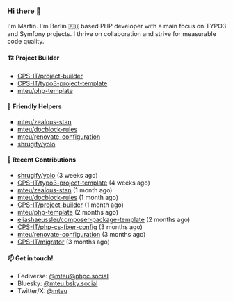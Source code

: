 ### Hi there 👋

I'm Martin. I'm Berlin 🇪🇺 based PHP developer with a main focus on TYPO3 and Symfony projects. I thrive on
collaboration and strive for measurable code quality.

#### 🏗️ Project Builder

- [CPS-IT/project-builder](https://github.com/CPS-IT/project-builder)
- [CPS-IT/typo3-project-template](https://github.com/CPS-IT/typo3-project-template)
- [mteu/php-template](https://github.com/mteu/php-template)

#### 🚜 Friendly Helpers

- [mteu/zealous-stan](https://github.com/mteu/zealous-stan)
- [mteu/docblock-rules](https://github.com/mteu/docblock-rules)
- [mteu/renovate-configuration](https://github.com/mteu/renovate-configuration)
- [shrugify/yolo](https://github.com/shrugify/yolo)

#### 👷 Recent Contributions


- [shrugify/yolo](https://github.com/shrugify/yolo) (3 weeks ago)
- [CPS-IT/typo3-project-template](https://github.com/CPS-IT/typo3-project-template) (4 weeks ago)
- [mteu/zealous-stan](https://github.com/mteu/zealous-stan) (1 month ago)
- [mteu/docblock-rules](https://github.com/mteu/docblock-rules) (1 month ago)
- [CPS-IT/project-builder](https://github.com/CPS-IT/project-builder) (1 month ago)
- [mteu/php-template](https://github.com/mteu/php-template) (2 months ago)
- [eliashaeussler/composer-package-template](https://github.com/eliashaeussler/composer-package-template) (2 months ago)
- [CPS-IT/php-cs-fixer-config](https://github.com/CPS-IT/php-cs-fixer-config) (3 months ago)
- [mteu/renovate-configuration](https://github.com/mteu/renovate-configuration) (3 months ago)
- [CPS-IT/migrator](https://github.com/CPS-IT/migrator) (3 months ago)

#### 📫 Get in touch!

- Fediverse: [@mteu@phpc.social](https://phpc.social/@mteu)
- Bluesky: [@mteu.bsky.social](https://bsky.app/profile/mteu.bsky.social)
- Twitter/X: [@mteu](https://x.com/mteu)
